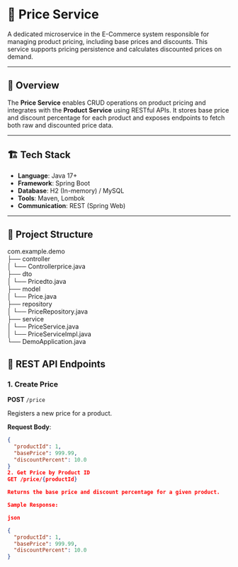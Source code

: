 # 🧾 Price Service

A dedicated microservice in the E-Commerce system responsible for managing product pricing, including base prices and discounts. This service supports pricing persistence and calculates discounted prices on demand.

---

## 📌 Overview

The **Price Service** enables CRUD operations on product pricing and integrates with the **Product Service** using RESTful APIs. It stores base price and discount percentage for each product and exposes endpoints to fetch both raw and discounted price data.

---

## 🏗️ Tech Stack

- **Language**: Java 17+
- **Framework**: Spring Boot
- **Database**: H2 (In-memory) / MySQL
- **Tools**: Maven, Lombok
- **Communication**: REST (Spring Web)

---

## 📂 Project Structure


com.example.demo
<br>├── controller
<br>│ └── Controllerprice.java
<br>├── dto
<br>│ └── Pricedto.java
<br>├── model
<br>│ └── Price.java
<br>├── repository
<br>│ └── PriceRepository.java
<br>├── service
<br>│ └── PriceService.java
<br>│ └── PriceServiceImpl.java
<br>└── DemoApplication.java

## 🔗 REST API Endpoints

### 1. Create Price  
**POST** `/price`

Registers a new price for a product.

**Request Body**:
```json
{
  "productId": 1,
  "basePrice": 999.99,
  "discountPercent": 10.0
}
2. Get Price by Product ID
GET /price/{productId}

Returns the base price and discount percentage for a given product.

Sample Response:

json

{
  "productId": 1,
  "basePrice": 999.99,
  "discountPercent": 10.0
}
